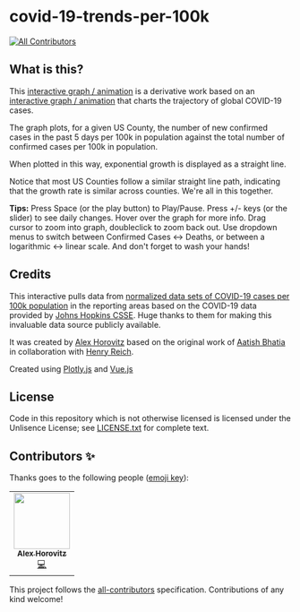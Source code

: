 # covid-19-trends-per-100k
<!-- ALL-CONTRIBUTORS-BADGE:START - Do not remove or modify this section -->
[![All Contributors](https://img.shields.io/badge/all_contributors-1-orange.svg?style=flat-square)](#contributors-)
<!-- ALL-CONTRIBUTORS-BADGE:END -->

## What is this?

This [interactive graph / animation](https://alexhorovitz.com/normalized-covid-trends/) is a derivative work based on an [interactive graph / animation](https://aatishb.com/covidtrends/) that charts the trajectory of global COVID-19 cases.

The graph plots, for a given US County, the number of new confirmed cases in the past 5 days per 100k in population against the total number of confirmed cases per 100k in population.

When plotted in this way, exponential growth is displayed as a straight line.

Notice that most US Counties follow a similar straight line path, indicating that the growth rate is similar across counties. We're all in this together.

**Tips:** Press Space (or the play button) to Play/Pause. Press +/- keys (or the slider) to see daily changes. Hover over the graph for more info. Drag cursor to zoom into graph, doubleclick to zoom back out. Use dropdown menus to switch between Confirmed Cases ↔ Deaths, or between a logarithmic ↔ linear scale. And don't forget to wash your hands!

## Credits

This interactive pulls data from [normalized data sets of COVID-19 cases per 100k population](https://github.com/AlexHorovitz/covid-19-trends-per-100k/tree/master/data/) in the reporting areas based on the COVID-19 data provided by [Johns Hopkins CSSE](https://github.com/CSSEGISandData/COVID-19). Huge thanks to them for making this invaluable data source publicly available.

It was created by [Alex Horovitz](https://alexhorovitz.com) based on the original work of [Aatish Bhatia](https://aatishb.com/) in collaboration with [Henry Reich](https://www.youtube.com/user/minutephysics).

Created using [Plotly.js](https://plot.ly/javascript/) and [Vue.js](https://vuejs.org/)


## License 
Code in this repository which is not otherwise licensed is licensed under the Unlisence License; see [LICENSE.txt](LICENSE.txt) for complete text.


## Contributors ✨

Thanks goes to the following people ([emoji key](https://allcontributors.org/docs/en/emoji-key)):

<!-- ALL-CONTRIBUTORS-LIST:START - Do not remove or modify this section -->
<!-- prettier-ignore-start -->
<!-- markdownlint-disable -->
<table>
  <tr>
    <td align="center"><a href="http://alexhorovitz.com"><img src="https://avatars0.githubusercontent.com/u/448281?v=4" width="100px;" alt=""/><br /><sub><b>Alex Horovitz</b></sub></a><br /><a href="https://github.com/AlexHorovitz/covid-19-trends-per-100k/commits?author=alexhorovitz" title="Code">💻</a></td>
  </tr>
</table>

<!-- markdownlint-enable -->
<!-- prettier-ignore-end -->
<!-- ALL-CONTRIBUTORS-LIST:END -->

This project follows the [all-contributors](https://github.com/all-contributors/all-contributors) specification. Contributions of any kind welcome!
